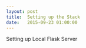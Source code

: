 ```yaml
---
layout: post
title:  Setting up the Stack
date:   2015-09-23 01:00:00
---
```


Setting up Local Flask Server
